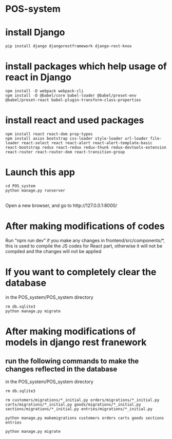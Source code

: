 # POS-system
# install Django 
```
pip install django djangorestframework django-rest-knox
```
# install packages which help usage of react in Django
```
npm install -D webpack webpack-cli 
npm install -D @babel/core babel-loader @babel/preset-env @babel/preset-react babel-plugin-transform-class-properties
```

# install react and used packages
```
npm install react react-dom prop-types
npm install axios bootstrap css-loader style-loader url-loader file-loader react-select react react-alert react-alert-template-basic react-bootstrap redux react-redux redux-thunk redux-devtools-extension react-router react-router-dom react-transition-group 
```


# Launch this app

```
cd POS_system
python manage.py runserver 
```
<br>
Open a new browser, and go to http://127.0.0.1:8000/ 



# After making modifications of codes
Run "npm run dev” if you make any changes in frontend/src/components/*, this is used to compile the JS codes for React part, otherwise it will not be compiled and the changes will not be applied

# If you want to completely clear the database
in the POS_system/POS_system directory

```
rm db.sqlite3
python manage.py migrate
```

# After making modifications of models in django rest franework
## run the following commands to make the changes reflected in the database
in the POS_system/POS_system directory 
```
rm db.sqlite3 

rm customers/migrations/*_initial.py orders/migrations/*_initial.py carts/migrations/*_initial.py goods/migrations/*_initial.py sections/migrations/*_initial.py entries/migrations/*_initial.py

python manage.py makemigrations customers orders carts goods sections entries

python manage.py migrate
```
